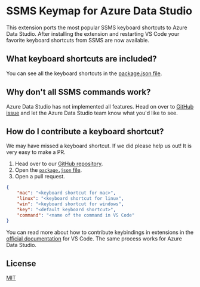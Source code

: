 # SSMS Keymap for Azure Data Studio

This extension ports the most popular SSMS keyboard shortcuts to Azure Data Studio. After installing the extension and restarting VS Code your favorite keyboard shortcuts from SSMS are now available. 

## What keyboard shortcuts are included?

You can see all the keyboard shortcuts in the [package.json file](https://github.com/kevcunnane/ssmskeymap/blob/master/package.json#L23). 

## Why don't all SSMS commands work? 

Azure Data Studio has not implemented all features. Head on over to [GitHub issue](https://github.com/Microsoft/azuredatastudio/issues) and let the Azure Data Studio team know what you'd like to see. 

## How do I contribute a keyboard shortcut?

We may have missed a keyboard shortcut. If we did please help us out! It is very easy to make a PR. 

1. Head over to our [GitHub repository](https://github.com/kevcunnane/ssmskeymap). 
2. Open the [`package.json` file](https://github.com/kevcunnane/ssmskeymap/blob/master/package.json). 
4. Open a pull request. 

```json
{
    "mac": "<keyboard shortcut for mac>",
    "linux": "<keyboard shortcut for linux",
    "win": "<keyboard shortcut for windows",
    "key": "<default keyboard shortcut>",
    "command": "<name of the command in VS Code"
}
```

You can read more about how to contribute keybindings in extensions in the [official documentation](http://code.visualstudio.com/docs/extensionAPI/extension-points#_contributeskeybindings) for VS Code. The same process works for Azure Data Studio.



## License
[MIT](license.txt)
